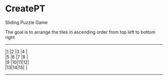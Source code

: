 # CreatePT
Sliding Puzzle Game

The goal is to arrange the tiles in ascending order from top left to bottom right
 __ __ __ __  
|1 |2 |3 |4 |  
|5 |6 |7 |8 |  
|9 |10|11|12|  
|13|14|15|  |  
 __ __ __ __  
